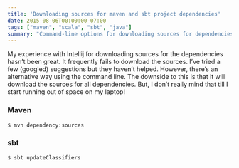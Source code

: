 ```yaml
---
title: 'Downloading sources for maven and sbt project dependencies'
date: 2015-08-06T00:00:00-07:00
tags: ["maven", "scala", "sbt", "java"]
summary: "Command-line options for downloading sources for dependencies in maven and sbt."
---
```


My experience with Intellij for downloading sources for the dependencies hasn’t been great. It frequently fails to download the sources. I’ve tried a few (googled) suggestions but they haven’t helped. However, there’s an alternative way using the command line. The downside to this is that it will download the sources for all dependencies. But, I don’t really mind that till I start running out of space on my laptop!

### Maven

```	
$ mvn dependency:sources
```

### sbt

```	
$ sbt updateClassifiers
```
